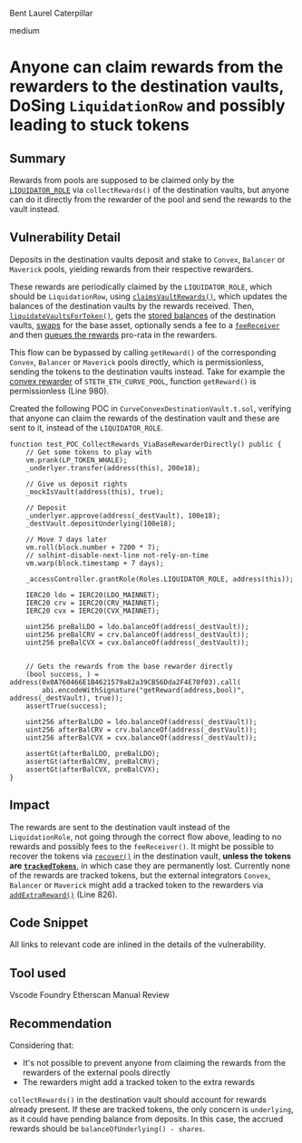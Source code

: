 Bent Laurel Caterpillar

medium

# Anyone can claim rewards from the rewarders to the destination vaults, DoSing `LiquidationRow` and possibly leading to stuck tokens
## Summary
Rewards from pools are supposed to be claimed only by the [`LIQUIDATOR_ROLE`](https://github.com/sherlock-audit/2023-06-tokemak/blob/main/v2-core-audit-2023-07-14/src/vault/DestinationVault.sol#L165) via `collectRewards()` of the destination vaults, but anyone can do it directly from the rewarder of the pool and send the rewards to the vault instead.

## Vulnerability Detail
Deposits in the destination vaults deposit and stake to `Convex`, `Balancer` or `Maverick` pools, yielding rewards from their respective rewarders. 

These rewards are periodically claimed by the `LIQUIDATOR_ROLE`, which should be `LiquidationRow`, using [`claimsVaultRewards()`](https://github.com/sherlock-audit/2023-06-tokemak/blob/main/v2-core-audit-2023-07-14/src/liquidation/LiquidationRow.sol#L104), which updates the balances of the destination vaults by the rewards received. Then, [`liquidateVaultsForToken()`](https://github.com/sherlock-audit/2023-06-tokemak/blob/main/v2-core-audit-2023-07-14/src/liquidation/LiquidationRow.sol#L167), gets the [stored balances](https://github.com/sherlock-audit/2023-06-tokemak/blob/main/v2-core-audit-2023-07-14/src/liquidation/LiquidationRow.sol#L175) of the destination vaults, [swaps](https://github.com/sherlock-audit/2023-06-tokemak/blob/main/v2-core-audit-2023-07-14/src/liquidation/LiquidationRow.sol#L251) for the base asset, optionally sends a fee to a [`feeReceiver`](https://github.com/sherlock-audit/2023-06-tokemak/blob/main/v2-core-audit-2023-07-14/src/liquidation/LiquidationRow.sol#L261) and then [queues the rewards](https://github.com/sherlock-audit/2023-06-tokemak/blob/main/v2-core-audit-2023-07-14/src/liquidation/LiquidationRow.sol#L277) pro-rata in the rewarders.

This flow can be bypassed by calling `getReward()` of the corresponding `Convex`, `Balancer` or `Maverick` pools directly, which is permissionless, sending the tokens to the destination vaults instead. Take for example the [convex rewarder](https://etherscan.io/address/0x0a760466e1b4621579a82a39cb56dda2f4e70f03#code) of `STETH_ETH_CURVE_POOL`, function `getReward()` is permissionless (Line 980).

Created the following POC in `CurveConvexDestinationVault.t.sol`, verifying that anyone can claim the rewards of the destination vault and these are sent to it, instead of the `LIQUIDATOR_ROLE`.
```solidity
function test_POC_CollectRewards_ViaBaseRewarderDirectly() public {
    // Get some tokens to play with
    vm.prank(LP_TOKEN_WHALE);
    _underlyer.transfer(address(this), 200e18);

    // Give us deposit rights
    _mockIsVault(address(this), true);

    // Deposit
    _underlyer.approve(address(_destVault), 100e18);
    _destVault.depositUnderlying(100e18);

    // Move 7 days later
    vm.roll(block.number + 7200 * 7);
    // solhint-disable-next-line not-rely-on-time
    vm.warp(block.timestamp + 7 days);

    _accessController.grantRole(Roles.LIQUIDATOR_ROLE, address(this));

    IERC20 ldo = IERC20(LDO_MAINNET);
    IERC20 crv = IERC20(CRV_MAINNET);
    IERC20 cvx = IERC20(CVX_MAINNET);

    uint256 preBalLDO = ldo.balanceOf(address(_destVault));
    uint256 preBalCRV = crv.balanceOf(address(_destVault));
    uint256 preBalCVX = cvx.balanceOf(address(_destVault));


    // Gets the rewards from the base rewarder directly
    (bool success, ) = address(0x0A760466E1B4621579a82a39CB56Dda2F4E70f03).call(
        abi.encodeWithSignature("getReward(address,bool)", address(_destVault), true));
    assertTrue(success);

    uint256 afterBalLDO = ldo.balanceOf(address(_destVault));
    uint256 afterBalCRV = crv.balanceOf(address(_destVault));
    uint256 afterBalCVX = cvx.balanceOf(address(_destVault));

    assertGt(afterBalLDO, preBalLDO);
    assertGt(afterBalCRV, preBalCRV);
    assertGt(afterBalCVX, preBalCVX);
}
```

## Impact
The rewards are sent to the destination vault instead of the `LiquidationRole`, not going through the correct flow above, leading to no rewards and possibly fees to the `feeReceiver()`. It might be possible to recover the tokens via [`recover()`](https://github.com/sherlock-audit/2023-06-tokemak/blob/main/v2-core-audit-2023-07-14/src/vault/DestinationVault.sol#L293) in the destination vault, **unless the tokens are [`trackedTokens`](https://github.com/sherlock-audit/2023-06-tokemak/blob/main/v2-core-audit-2023-07-14/src/vault/DestinationVault.sol#L308)**, in which case they are permanently lost. Currently none of the rewards are tracked tokens, but the external integrators `Convex`, `Balancer` or `Maverick` might add a tracked token to the rewarders via [`addExtraReward()`](https://etherscan.io/address/0x0a760466e1b4621579a82a39cb56dda2f4e70f03#code) (Line 826).

## Code Snippet
All links to relevant code are inlined in the details of the vulnerability.

## Tool used
Vscode
Foundry
Etherscan
Manual Review

## Recommendation
Considering that:
- It's not possible to prevent anyone from claiming the rewards from the rewarders of the external pools directly
- The rewarders might add a tracked token to the extra rewards

`collectRewards()` in the destination vault should account for rewards already present. If these are tracked tokens, the only concern is `underlying`, as it could have pending balance from deposits. In this case, the accrued rewards should be `balanceOfUnderlying() - shares`.
